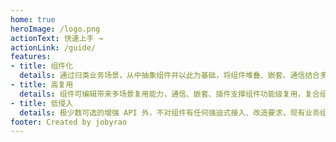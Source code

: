 ```yaml
---
home: true
heroImage: /logo.png
actionText: 快速上手 →
actionLink: /guide/
features:
- title: 组件化
  details: 通过归类业务场景，从中抽象组件并以此为基础，将组件堆叠、嵌套、通信结合多语言和主题色实现业务特色 H5 页面。
- title: 高复用
  details: 组件可编辑带来多场景复用能力，通信、嵌套、插件支撑组件功能级复用，复合组件避免同类场景重复配置。
- title: 低侵入
  details: 极少数可选的增强 API 外，不对组件有任何强迫式接入、改造要求，现有业务组件编译后即可发布使用。
footer: Created by jobyrao
---
```

